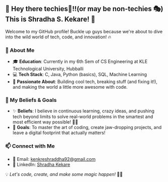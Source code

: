 ## 👋 Hey there techies🤖!!(or may be non-techies 🎭) This is Shradha S. Kekare! 🚀

Welcome to my GitHub profile! Buckle up guys because we're about to dive into the wild world of tech, code, and innovation! 🔥

### 🚀 About Me
- 🎓 **Education**: Currently in my 6th Sem of CS Engineering at KLE Technological University, Hubballi
- 💻 **Tech Stack**: C, Java, Python (basics), SQL, Machine Learning
- 🎯 **Passionate About**: Building cool tech, breaking stuff (and fixing it!), and making the world a little more awesome with code.

### 🌟 My Beliefs & Goals
- ✨ **Beliefs**: I believe in continuous learning, crazy ideas, and pushing tech beyond limits to solve real-world problems in the smartest and most efficient way possible! 🚀💡
- 🎯 **Goals**: To master the art of coding, create jaw-dropping projects, and leave a digital footprint that actually matters!

### 📫 Connect with Me
- 📧 Email: kenkreshraddha92@gmail.com
- 💼 LinkedIn: [Shradha Kekare](https://www.linkedin.com/in/shradha-kekare-b33862298)

💡 *Let's code, create, and make some magic happen!* 🚀🔥
